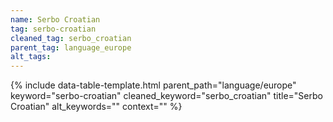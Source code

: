 ```yaml
---
name: Serbo Croatian
tag: serbo-croatian
cleaned_tag: serbo_croatian
parent_tag: language_europe
alt_tags: 
---
```


{% include data-table-template.html 
  parent_path="language/europe" 
  keyword="serbo-croatian" 
  cleaned_keyword="serbo_croatian" 
  title="Serbo Croatian"
  alt_keywords=""
  context=""
%}

